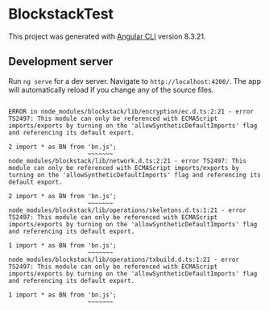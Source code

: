 # BlockstackTest

This project was generated with [Angular CLI](https://github.com/angular/angular-cli) version 8.3.21.

## Development server

Run `ng serve` for a dev server. Navigate to `http://localhost:4200/`. The app will automatically reload if you change any of the source files.

```

ERROR in node_modules/blockstack/lib/encryption/ec.d.ts:2:21 - error TS2497: This module can only be referenced with ECMAScript imports/exports by turning on the 'allowSyntheticDefaultImports' flag and referencing its default export.

2 import * as BN from 'bn.js';
                      ~~~~~~~
node_modules/blockstack/lib/network.d.ts:2:21 - error TS2497: This module can only be referenced with ECMAScript imports/exports by turning on the 'allowSyntheticDefaultImports' flag and referencing its default export.

2 import * as BN from 'bn.js';
                      ~~~~~~~
node_modules/blockstack/lib/operations/skeletons.d.ts:1:21 - error TS2497: This module can only be referenced with ECMAScript imports/exports by turning on the 'allowSyntheticDefaultImports' flag and referencing its default export.

1 import * as BN from 'bn.js';
                      ~~~~~~~
node_modules/blockstack/lib/operations/txbuild.d.ts:1:21 - error TS2497: This module can only be referenced with ECMAScript imports/exports by turning on the 'allowSyntheticDefaultImports' flag and referencing its default export.

1 import * as BN from 'bn.js';
                      ~~~~~~~


```
